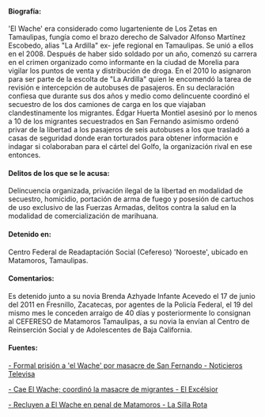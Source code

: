 #### Biografía:

'El Wache' era considerado como lugarteniente de Los Zetas en Tamaulipas, fungía como el brazo derecho de Salvador Alfonso Martínez Escobedo, alias "La Ardilla" ex- jefe regional en Tamaulipas. Se unió a ellos en el 2008. Después de haber sido soldado por un año, comenzó su carrera en el crimen organizado como informante en la ciudad de Morelia para vigilar los puntos de venta y distribución de droga. En el 2010 lo asignaron para ser parte de la escolta de "La Ardilla" quien le encomendó la tarea de revisión e intercepción de autobuses de pasajeros. En su declaración confiesa que durante sus dos años y medio como delincuente coordinó el secuestro de los dos camiones de carga en los que viajaban clandestinamente los migrantes.
Édgar Huerta Montiel asesinó por lo menos a 10 de los migrantes secuestrados en San Fernando asimismo ordenó privar de la libertad a los pasajeros de seis autobuses a los que trasladó a casas de seguridad donde eran torturados para obtener información e indagar si colaboraban para el cártel del Golfo, la organización rival en ese entonces.

#### Delitos de los que se le acusa:

Delincuencia organizada, privación ilegal de la libertad en modalidad de secuestro, homicidio, portación de arma de fuego y posesión de cartuchos de uso exclusivo de las Fuerzas Armadas, delitos contra la salud en la modalidad de comercialización de marihuana.

#### Detenido en: 

Centro Federal de Readaptación Social (Cefereso) 'Noroeste', ubicado en Matamoros, Tamaulipas.

#### Comentarios: 

Es detenido junto a su novia Brenda Azhyade Infante Acevedo el 17 de junio del 2011 en Fresnillo, Zacatecas, por agentes de la Policía Federal, el 19 del mismo mes le conceden arraigo de 40 días y posteriormente lo consignan al CEFERESO de Matamoros Tamaulipas, a su novia la envían al Centro de Reinserción Social y de Adolescentes de Baja California.

#### Fuentes:

[- Formal prisión a 'el Wache' por masacre de San Fernando - Noticieros Televisa](http://noticierostelevisa.esmas.com/nacional/334890/formal-prision-el-wache-masacre-san-fernando)

[- Cae El Wache; coordinó la masacre de migrantes - El Excélsior](http://www.excelsior.com.mx/2011/06/17/nacional/745570)

[- Recluyen a El Wache en penal de Matamoros - La Silla Rota](http://lasillarota.com/20320-encarcelan-a-el-wache-en-penal-de-matamoros#.VHYAN4eic_M)



